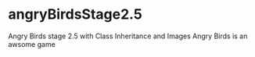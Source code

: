 # angryBirdsStage2.5
Angry Birds stage 2.5 with Class Inheritance and Images
Angry Birds is an awsome game